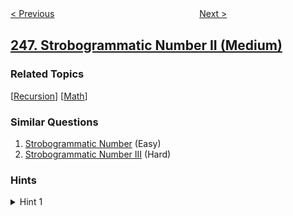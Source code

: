 <!--|This file generated by command(leetcode description); DO NOT EDIT.    |-->
<!--+----------------------------------------------------------------------+-->
<!--|@author    openset <openset.wang@gmail.com>                           |-->
<!--|@link      https://github.com/openset                                 |-->
<!--|@home      https://github.com/tonymontaro/leetcode-hints                        |-->
<!--+----------------------------------------------------------------------+-->

[< Previous](https://github.com/tonymontaro/leetcode-hints/tree/master/problems/strobogrammatic-number "Strobogrammatic Number")
　　　　　　　　　　　　　　　　
[Next >](https://github.com/tonymontaro/leetcode-hints/tree/master/problems/strobogrammatic-number-iii "Strobogrammatic Number III")

## [247. Strobogrammatic Number II (Medium)](https://leetcode.com/problems/strobogrammatic-number-ii "中心对称数 II")



### Related Topics
  [[Recursion](https://github.com/tonymontaro/leetcode-hints/tree/master/tag/recursion/README.md)]
  [[Math](https://github.com/tonymontaro/leetcode-hints/tree/master/tag/math/README.md)]

### Similar Questions
  1. [Strobogrammatic Number](https://github.com/tonymontaro/leetcode-hints/tree/master/problems/strobogrammatic-number) (Easy)
  1. [Strobogrammatic Number III](https://github.com/tonymontaro/leetcode-hints/tree/master/problems/strobogrammatic-number-iii) (Hard)

### Hints
<details>
<summary>Hint 1</summary>
Try to use recursion and notice that it should recurse with <i>n</i> - 2 instead of <i>n</i> - 1.
</details>
